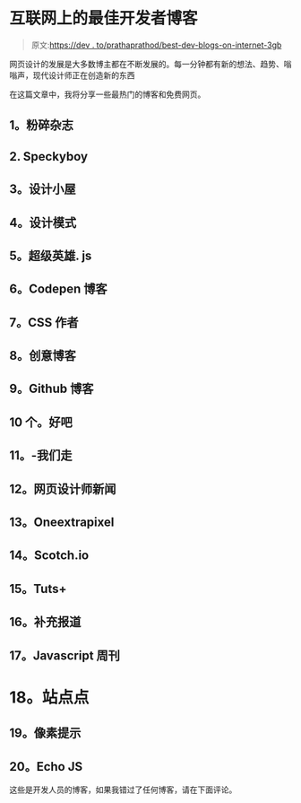 # 互联网上的最佳开发者博客

> 原文:[https://dev . to/prathaprathod/best-dev-blogs-on-internet-3gb](https://dev.to/prathaprathod/best-dev-blogs-on-internet-3ogb)

网页设计的发展是大多数博主都在不断发展的。每一分钟都有新的想法、趋势、嗡嗡声，现代设计师正在创造新的东西

在这篇文章中，我将分享一些最热门的博客和免费网页。

## [](#1-smashing-magazine)1。粉碎杂志

## [](#2-speckyboy)2\. Speckyboy

## [](#3-design-shack)3。设计小屋

## [](#4-designmodo)4。设计模式

## [](#5-superherojs)5。超级英雄. js

## [](#6-codepen-blog)6。Codepen 博客

## [](#7-css-author)7。CSS 作者

## [](#8-creative-bloq)8。创意博客

## [](#9-github-blog)9。Github 博客

## [](#10-dzone)10 个。好吧

## 11。-我们走

## [](#12-webdesigner-news)12。网页设计师新闻

## [](#13-oneextrapixel)13。Oneextrapixel

## [](#14-scotchio)14。Scotch.io

## [](#15-tuts)15。Tuts+

## [](#16-sidebar)16。补充报道

## [](#17-javascript-weekly)17。Javascript 周刊

# [](#18-sitepoint)18。站点点

## [](#19-pixelhint)19。像素提示

## [](#20-echo-js)20。Echo JS

这些是开发人员的博客，如果我错过了任何博客，请在下面评论。